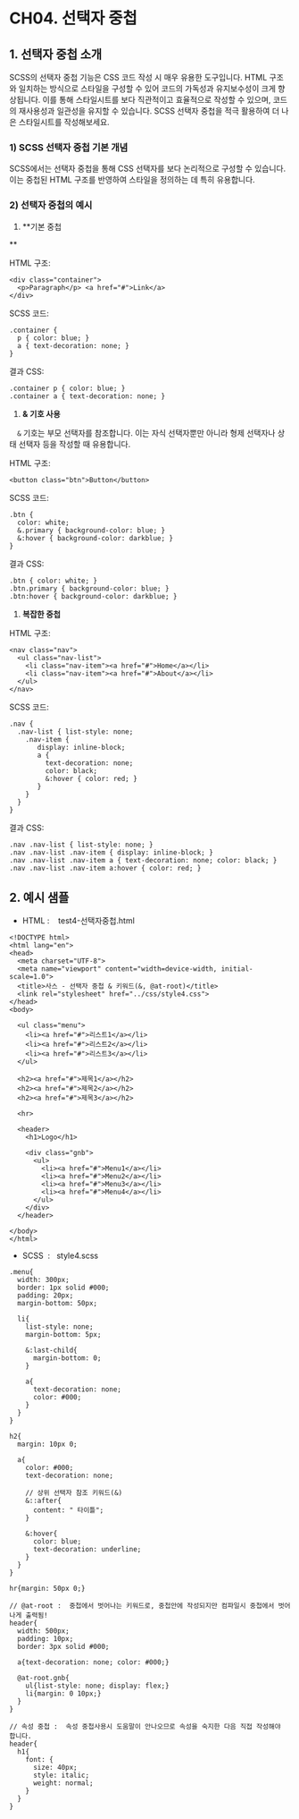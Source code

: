 # CH04. 선택자 중첩

  

  

## 1\. 선택자 중첩 소개

SCSS의 선택자 중첩 기능은 CSS 코드 작성 시 매우 유용한 도구입니다. HTML 구조와 일치하는 방식으로 스타일을 구성할 수 있어 코드의 가독성과 유지보수성이 크게 향상됩니다. 이를 통해 스타일시트를 보다 직관적이고 효율적으로 작성할 수 있으며, 코드의 재사용성과 일관성을 유지할 수 있습니다. SCSS 선택자 중첩을 적극 활용하여 더 나은 스타일시트를 작성해보세요.

  

  

### 1) SCSS 선택자 중첩 기본 개념

SCSS에서는 선택자 중첩을 통해 CSS 선택자를 보다 논리적으로 구성할 수 있습니다. 이는 중첩된 HTML 구조를 반영하여 스타일을 정의하는 데 특히 유용합니다.

  

  

### 2) 선택자 중첩의 예시

  

1. **기본 중첩  
  
**

HTML 구조:

```
<div class="container"> 
  <p>Paragraph</p> <a href="#">Link</a> 
</div>
```

  

SCSS 코드:

```
.container { 
  p { color: blue; } 
  a { text-decoration: none; } 
}
```

  

결과 CSS:

```
.container p { color: blue; } 
.container a { text-decoration: none; }
```

1. **& 기호 사용**

 `&` 기호는 부모 선택자를 참조합니다. 이는 자식 선택자뿐만 아니라 형제 선택자나 상태 선택자 등을 작성할 때 유용합니다.

  

HTML 구조:

```
<button class="btn">Button</button>
```

  

SCSS 코드:

```
.btn { 
  color: white; 
  &.primary { background-color: blue; } 
  &:hover { background-color: darkblue; } 
}
```

  

결과 CSS:

```
.btn { color: white; } 
.btn.primary { background-color: blue; } 
.btn:hover { background-color: darkblue; }
```

1. **복잡한 중첩**

HTML 구조:

```
<nav class="nav"> 
  <ul class="nav-list">
    <li class="nav-item"><a href="#">Home</a></li> 
    <li class="nav-item"><a href="#">About</a></li> 
  </ul> 
</nav>
```

  

SCSS 코드:

```
.nav { 
  .nav-list { list-style: none; 
    .nav-item { 
       display: inline-block; 
       a { 
         text-decoration: none; 
         color: black; 
         &:hover { color: red; } 
       } 
    } 
  } 
}
```

  

결과 CSS:

```
.nav .nav-list { list-style: none; } 
.nav .nav-list .nav-item { display: inline-block; } 
.nav .nav-list .nav-item a { text-decoration: none; color: black; } 
.nav .nav-list .nav-item a:hover { color: red; }
```

###   

  

## 2\. 예시 샘플

  

- HTML :    test4-선택자중첩.html

```
<!DOCTYPE html>
<html lang="en">
<head>
  <meta charset="UTF-8">
  <meta name="viewport" content="width=device-width, initial-scale=1.0">
  <title>사스 - 선택자 중첩 & 키워드(&, @at-root)</title>
  <link rel="stylesheet" href="../css/style4.css">
</head>
<body>

  <ul class="menu">
    <li><a href="#">리스트1</a></li>
    <li><a href="#">리스트2</a></li>
    <li><a href="#">리스트3</a></li>
  </ul>

  <h2><a href="#">제목1</a></h2>
  <h2><a href="#">제목2</a></h2>
  <h2><a href="#">제목3</a></h2>
  
  <hr>

  <header>
    <h1>Logo</h1>

    <div class="gnb">
      <ul>
        <li><a href="#">Menu1</a></li>
        <li><a href="#">Menu2</a></li>
        <li><a href="#">Menu3</a></li>
        <li><a href="#">Menu4</a></li>
      </ul>
    </div>
  </header>
  
</body>
</html>
```

  

- SCSS  :   style4.scss

```
.menu{
  width: 300px;
  border: 1px solid #000;
  padding: 20px;
  margin-bottom: 50px;

  li{
    list-style: none;
    margin-bottom: 5px;

    &:last-child{
      margin-bottom: 0;
    }

    a{
      text-decoration: none;
      color: #000;
    }
  }
}

h2{
  margin: 10px 0;

  a{
    color: #000;
    text-decoration: none;

    // 상위 선택자 참조 키워드(&)
    &::after{
      content: " 타이틀";
    }

    &:hover{
      color: blue;
      text-decoration: underline;
    }
  }
}

hr{margin: 50px 0;}

// @at-root :  중첩에서 벗어나는 키워드로, 중첩안에 작성되지만 컴파일시 중첩에서 벗어나게 출력됨!
header{
  width: 500px;
  padding: 10px;
  border: 3px solid #000;

  a{text-decoration: none; color: #000;}

  @at-root.gnb{
    ul{list-style: none; display: flex;}
    li{margin: 0 10px;}
  }
}

// 속성 중첩 :  속성 중첩사용시 도움말이 안나오므로 속성을 숙지한 다음 직접 작성해야 합니다.
header{
  h1{
    font: {
      size: 40px;
      style: italic;
      weight: normal;
    }
  }
}
```